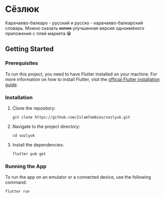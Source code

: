 # Сёзлюк

Карачаево-балкаро - русский и русско - карачаево-балкарский словарь. Можно сказать ~~копия~~
улучшенная версия одноимёного
приложения с плей маркета 😁

## Getting Started

### Prerequisites

To run this project, you need to have Flutter installed on your machine. For more information on how
to install Flutter, visit
the [official Flutter installation guide](https://flutter.dev/docs/get-started/install).

### Installation

1. Clone the repository:
   ```shell
   git clone https://github.com/IslamTambiev/sozlyuk.git
   ```  
2. Navigate to the project directory:
   ```shell
   cd sozlyuk
   ```
3. Install the dependencies:
   ```shell
   flutter pub get
   ```

### Running the App

To run the app on an emulator or a connected device, use the following command:

   ```shell
   flutter run
   ```